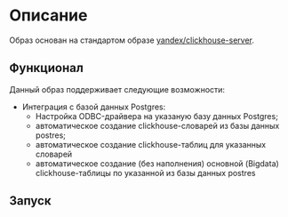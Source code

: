 # Описание

Образ основан на стандартом образе [yandex/clickhouse-server](https://hub.docker.com/r/yandex/clickhouse-server).

## Функционал

Данный образ поддерживает следующие возможности:
- Интеграция с базой данных Postgres:
  * Настройка ODBC-драйвера на указаную базу данных Postgres;
  - автоматическое создание clickhouse-словарей из базы данных postres;
  - автоматическое создание clickhouse-таблиц для указанных словарей
  - автоматическое создание (без наполнения) основной (Bigdata) clickhouse-таблицы по указанной из базы данных postres

## Запуск

